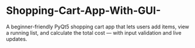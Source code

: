 # Shopping-Cart-App-With-GUI-
A beginner-friendly PyQt5 shopping cart app that lets users add items, view a running list, and calculate the total cost — with input validation and live updates.
